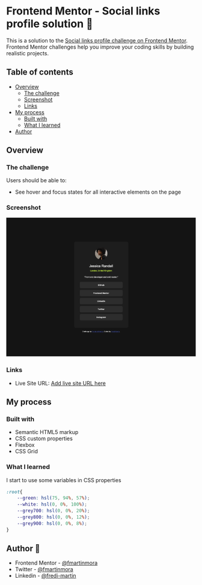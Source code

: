 # Frontend Mentor - Social links profile solution 👋

This is a solution to the [Social links profile challenge on Frontend Mentor](https://www.frontendmentor.io/challenges/social-links-profile-UG32l9m6dQ). Frontend Mentor challenges help you improve your coding skills by building realistic projects. 

## Table of contents

- [Overview](#overview)
  - [The challenge](#the-challenge)
  - [Screenshot](#screenshot)
  - [Links](#links)
- [My process](#my-process)
  - [Built with](#built-with)
  - [What I learned](#what-i-learned)
- [Author](#author)

## Overview

### The challenge

Users should be able to:

- See hover and focus states for all interactive elements on the page

### Screenshot

![](./screenshot.jpg)

### Links

- Live Site URL: [Add live site URL here](https://your-live-site-url.com)

## My process

### Built with

- Semantic HTML5 markup
- CSS custom properties
- Flexbox
- CSS Grid

### What I learned

I start to use some variables in CSS properties

```css
:root{
    --green: hsl(75, 94%, 57%);
    --white: hsl(0, 0%, 100%);
    --grey700: hsl(0, 0%, 20%);
    --grey800: hsl(0, 0%, 12%);
    --grey900: hsl(0, 0%, 8%);
}
```
## Author 🚀

- Frontend Mentor - [@fmartinmora](https://www.frontendmentor.io/profile/fmartinmora)
- Twitter - [@fmartinmora](https://www.twitter.com/fmartinmora)
- Linkedin - [@fredi-martin](https://www.linkedin.com/in/fredi-martin/)
